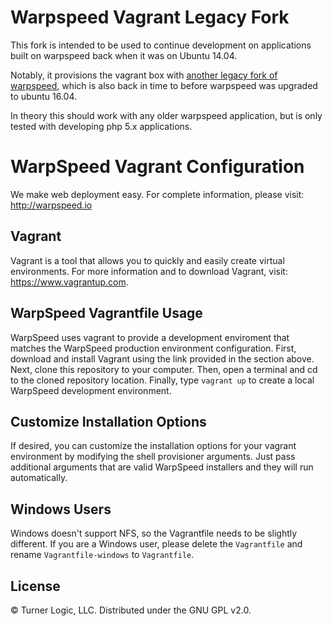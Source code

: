 # Warpspeed Vagrant Legacy Fork

This fork is intended to be used to continue development on applications built
on warpspeed back when it was on Ubuntu 14.04.

Notably, it provisions the vagrant box with [another legacy fork of
warpspeed](https://github.com/zgulde/warpspeed), which is also back in time to
before warpspeed was upgraded to ubuntu 16.04.

In theory this should work with any older warpspeed application, but is only
tested with developing php 5.x applications.

# WarpSpeed Vagrant Configuration

We make web deployment easy. For complete information, please visit: http://warpspeed.io

## Vagrant

Vagrant is a tool that allows you to quickly and easily create virtual environments. For more information and to download Vagrant, visit: https://www.vagrantup.com.

## WarpSpeed Vagrantfile Usage

WarpSpeed uses vagrant to provide a development enviroment that matches the WarpSpeed production environment configuration. First, download and install Vagrant using the link provided in the section above. Next, clone this repository to your computer. Then, open a terminal and cd to the cloned repository location. Finally, type `vagrant up` to create a local WarpSpeed development environment.

## Customize Installation Options

If desired, you can customize the installation options for your vagrant environment by modifying the shell provisioner arguments. Just pass additional arguments that are valid WarpSpeed installers and they will run automatically.

## Windows Users

Windows doesn't support NFS, so the Vagrantfile needs to be slightly different. If you are a Windows user, please delete the `Vagrantfile` and rename `Vagrantfile-windows` to `Vagrantfile`.

## License

&copy; Turner Logic, LLC. Distributed under the GNU GPL v2.0.
